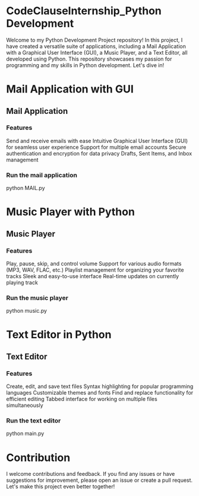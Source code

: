 # CodeClauseInternship_Python Development
Welcome to my Python Development Project repository! In this project, I have created a versatile suite of applications, including a Mail Application with a Graphical User Interface (GUI), a Music Player, and a Text Editor, all developed using Python. This repository showcases my passion for programming and my skills in Python development. Let's dive in!

# Mail Application with GUI
## Mail Application

### Features
Send and receive emails with ease
Intuitive Graphical User Interface (GUI) for seamless user experience
Support for multiple email accounts
Secure authentication and encryption for data privacy
Drafts, Sent Items, and Inbox management

### Run the mail application
python MAIL.py

# Music Player with Python
## Music Player

### Features
Play, pause, skip, and control volume
Support for various audio formats (MP3, WAV, FLAC, etc.)
Playlist management for organizing your favorite tracks
Sleek and easy-to-use interface
Real-time updates on currently playing track

### Run the music player
python music.py


# Text Editor in Python
## Text Editor

### Features
Create, edit, and save text files
Syntax highlighting for popular programming languages
Customizable themes and fonts
Find and replace functionality for efficient editing
Tabbed interface for working on multiple files simultaneously

### Run the text editor
python main.py

# Contribution
I welcome contributions and feedback. If you find any issues or have suggestions for improvement, please open an issue or create a pull request. Let's make this project even better together!
